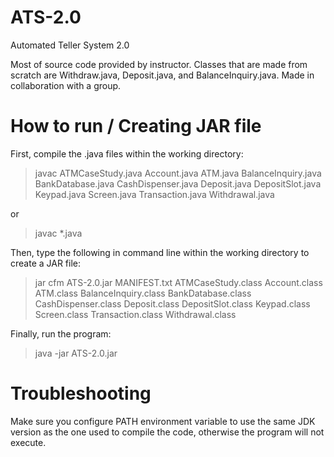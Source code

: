 # ATS-2.0
Automated Teller System 2.0

Most of source code provided by instructor. Classes that are made from scratch are Withdraw.java, Deposit.java, and BalanceInquiry.java. Made in collaboration with a group.

# How to run / Creating JAR file
First, compile the .java files within the working directory:
> javac ATMCaseStudy.java Account.java ATM.java BalanceInquiry.java BankDatabase.java CashDispenser.java Deposit.java DepositSlot.java Keypad.java Screen.java Transaction.java Withdrawal.java

or

> javac *.java

Then, type the following in command line within the working directory to create a JAR file:
> jar cfm ATS-2.0.jar MANIFEST.txt ATMCaseStudy.class Account.class ATM.class BalanceInquiry.class BankDatabase.class CashDispenser.class Deposit.class DepositSlot.class Keypad.class Screen.class Transaction.class Withdrawal.class

Finally, run the program:
> java -jar ATS-2.0.jar

# Troubleshooting
Make sure you configure PATH environment variable to use the same JDK version as the one used to compile the code, otherwise the program will not execute.
